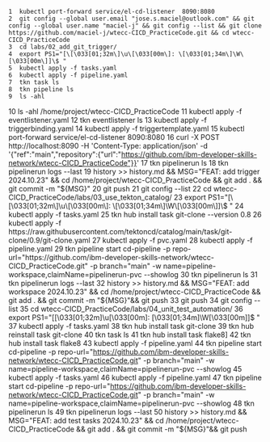     1  kubectl port-forward service/el-cd-listener  8090:8080
    2  git config --global user.email "jose.s.maciel@outlook.com" && git config --global user.name "maciel-j" && git config --list && git clone https://github.com/maciel-j/wtecc-CICD_PracticeCode.git && cd wtecc-CICD_PracticeCode
    3  cd labs/02_add_git_trigger/
    4  export PS1="[\[\033[01;32m\]\u\[\033[00m\]: \[\033[01;34m\]\W\[\033[00m\]]\$ "
    5  kubectl apply -f tasks.yaml
    6  kubectl apply -f pipeline.yaml
    7  tkn task ls
    8  tkn pipeline ls
    9  ls -ahl
   10  ls -ahl /home/project/wtecc-CICD_PracticeCode
   11  kubectl apply -f eventlistener.yaml
   12  tkn eventlistener ls
   13  kubectl apply -f triggerbinding.yaml
   14  kubectl apply -f triggertemplate.yaml
   15  kubectl port-forward service/el-cd-listener  8090:8080
   16  curl -X POST http://localhost:8090   -H 'Content-Type: application/json'   -d '{"ref":"main","repository":{"url":"https://github.com/ibm-developer-skills-network/wtecc-CICD_PracticeCode"}}'
   17  tkn pipelinerun ls
   18  tkn pipelinerun logs --last
   19  history >> history.md && MSG="FEAT: add trigger 2024.10.23" && cd /home/project/wtecc-CICD_PracticeCode && git add . && git commit -m "${MSG}"
   20  git push
   21  git config --list
   22  cd wtecc-CICD_PracticeCode/labs/03_use_tekton_catalog/
   23  export PS1="[\[\033[01;32m\]\u\[\033[00m\]: \[\033[01;34m\]\W\[\033[00m\]]\$ "
   24  kubectl apply -f tasks.yaml
   25  tkn hub install task git-clone --version 0.8
   26  kubectl apply -f https://raw.githubusercontent.com/tektoncd/catalog/main/task/git-clone/0.9/git-clone.yaml
   27  kubectl apply -f pvc.yaml
   28  kubectl apply -f pipeline.yaml
   29  tkn pipeline start cd-pipeline     -p repo-url="https://github.com/ibm-developer-skills-network/wtecc-CICD_PracticeCode.git"     -p branch="main"     -w name=pipeline-workspace,claimName=pipelinerun-pvc     --showlog
   30  tkn pipelinerun ls
   31  tkn pipelinerun logs --last
   32  history >> history.md && MSG="FEAT: add workspace 2024.10.23" && cd /home/project/wtecc-CICD_PracticeCode && git add . && git commit -m "${MSG}"&& git push
   33  git push
   34  git config --list
   35  cd wtecc-CICD_PracticeCode/labs/04_unit_test_automation/
   36  export PS1="[\[\033[01;32m\]\u\[\033[00m\]: \[\033[01;34m\]\W\[\033[00m\]]\$ "
   37  kubectl apply -f tasks.yaml
   38  tkn hub install task git-clone
   39  tkn hub reinstall task git-clone
   40  tkn task ls
   41  tkn hub install task flake8]
   42  tkn hub install task flake8
   43  kubectl apply -f pipeline.yaml
   44  tkn pipeline start cd-pipeline     -p repo-url="https://github.com/ibm-developer-skills-network/wtecc-CICD_PracticeCode.git"     -p branch="main"     -w name=pipeline-workspace,claimName=pipelinerun-pvc     --showlog
   45  kubectl apply -f tasks.yaml
   46  kubectl apply -f pipeline.yaml
   47  tkn pipeline start cd-pipeline     -p repo-url="https://github.com/ibm-developer-skills-network/wtecc-CICD_PracticeCode.git"     -p branch="main"     -w name=pipeline-workspace,claimName=pipelinerun-pvc     --showlog
   48  tkn pipelinerun ls
   49  tkn pipelinerun logs --last
   50  history >> history.md && MSG="FEAT: add test tasks 2024.10.23" && cd /home/project/wtecc-CICD_PracticeCode && git add . && git commit -m "${MSG}"&& git push
